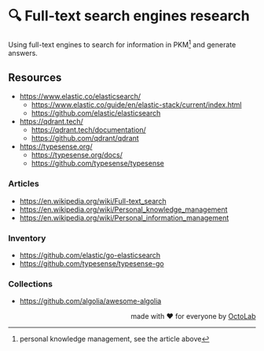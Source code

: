 # 🔍 Full-text search engines research

Using full-text engines to search for information in PKM[^1] and generate answers.

## Resources

- https://www.elastic.co/elasticsearch/
  - https://www.elastic.co/guide/en/elastic-stack/current/index.html
  - https://github.com/elastic/elasticsearch
- https://qdrant.tech/
  - https://qdrant.tech/documentation/
  - https://github.com/qdrant/qdrant
- https://typesense.org/
  - https://typesense.org/docs/
  - https://github.com/typesense/typesense

### Articles

- https://en.wikipedia.org/wiki/Full-text_search
- https://en.wikipedia.org/wiki/Personal_knowledge_management
- https://en.wikipedia.org/wiki/Personal_information_management

### Inventory

- https://github.com/elastic/go-elasticsearch
- https://github.com/typesense/typesense-go

### Collections

- https://github.com/algolia/awesome-algolia

<p align="right">made with ❤️ for everyone by <a href="https://www.octolab.org/">OctoLab</a></p>

[^1]: personal knowledge management, see the article above
